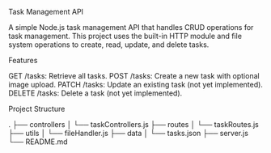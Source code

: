 Task Management API

A simple Node.js task management API that handles CRUD operations for task management. This project uses the built-in HTTP module and file system operations to create, read, update, and delete tasks.


Features

GET /tasks: Retrieve all tasks.
POST /tasks: Create a new task with optional image upload.
PATCH /tasks: Update an existing task (not yet implemented).
DELETE /tasks: Delete a task (not yet implemented).


Project Structure

.
├── controllers
│   └── taskControllers.js
├── routes
│   └── taskRoutes.js
├── utils
│   └── fileHandler.js
├── data
│   └── tasks.json
├── server.js
└── README.md
